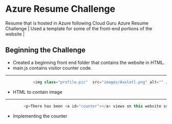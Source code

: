 # Azure Resume Challenge
Resume that is hosted in Azure following Cloud Guru Azure Resume Challenge | Used a template for some of the front-end portions of the website | 

## Beginning the Challenge

- Created a beginning front end folder that contains the website in HTML.
- main.js contains visitor counter code.
---

```js
            <img class="profile-pic"  src="images/Axolotl.png" alt="" />
```
- HTML to contain image

---
```js
        <p>There has been <a id="counter"></a> views on this website so far :) </p> 
```
- Implementing the counter